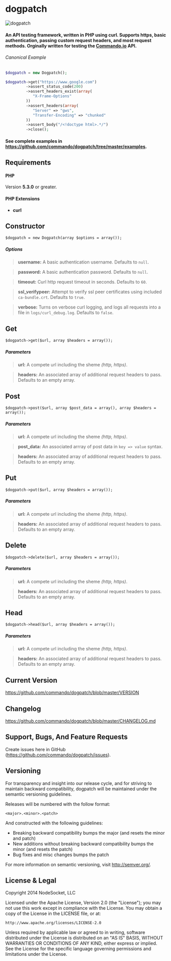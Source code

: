 dogpatch
========

![dogpatch](http://blog.preservationnation.org/wp-content/uploads/2012/01/Dogpatch-Historic-District.jpg)

#### An API testing framework, written in PHP using curl. Supports https, basic authentication, passing custom request headers, and most request methods. Orginally written for testing the [Commando.io](https://commando.io) API.

###### Canonical Example

````php
$dogpatch = new Dogpatch();

$dogpatch->get("https://www.google.com")
         ->assert_status_code(200)
         ->assert_headers_exist(array(
            "X-Frame-Options"
         ))
         ->assert_headers(array(
            "Server" => "gws",
            "Transfer-Encoding" => "chunked"
         ))
         ->assert_body("/<!doctype html>.*/")
         ->close();
````

#### See complete examples in https://github.com/commando/dogpatch/tree/master/examples.

Requirements
------------

#### PHP ####
Version **5.3.0** or greater.

#### PHP Extensions ####
+ **curl**

Constructor
-----------

    $dogpatch = new Dogpatch(array $options = array());

##### Options

>**username:** A basic authentication username. Defaults to `null`.

>**password:** A basic authentication password. Defaults to `null`.

>**timeout:** Curl http request timeout in seconds. Defaults to `60`.

>**ssl_verifypeer:** Attempt to verify ssl peer certificates using included `ca-bundle.crt`. Defaults to `true`.

>**verbose:** Turns on verbose curl logging, and logs all requests into a file in `logs/curl_debug.log`. Defaults to `false`.

Get
---

    $dogpatch->get($url, array $headers = array());

##### Parameters

>**url:** A compete url including the sheme *(http, https)*.

>**headers:** An associated array of additional request headers to pass. Defaults to an empty array.

Post
----

    $dogpatch->post($url, array $post_data = array(), array $headers = array());

##### Parameters

>**url:** A compete url including the sheme *(http, https)*.

>**post_data:** An associated arrray of post data in `key => value` syntax.

>**headers:** An associated array of additional request headers to pass. Defaults to an empty array.

Put
---

    $dogpatch->put($url, array $headers = array());

##### Parameters

>**url:** A compete url including the sheme *(http, https)*.

>**headers:** An associated array of additional request headers to pass. Defaults to an empty array.

Delete
------

    $dogpatch->delete($url, array $headers = array());

##### Parameters

>**url:** A compete url including the sheme *(http, https)*.

>**headers:** An associated array of additional request headers to pass. Defaults to an empty array.

Head
----

    $dogpatch->head($url, array $headers = array());

##### Parameters

>**url:** A compete url including the sheme *(http, https)*.

>**headers:** An associated array of additional request headers to pass. Defaults to an empty array.

Current Version
---------------

https://github.com/commando/dogpatch/blob/master/VERSION

Changelog
---------

https://github.com/commando/dogpatch/blob/master/CHANGELOG.md

Support, Bugs, And Feature Requests
-----------------------------------

Create issues here in GitHub (https://github.com/commando/dogpatch/issues).

Versioning
----------

For transparency and insight into our release cycle, and for striving to maintain backward compatibility, dogpatch will be maintained under the semantic versioning guidelines.

Releases will be numbered with the follow format:

`<major>.<minor>.<patch>`

And constructed with the following guidelines:

+ Breaking backward compatibility bumps the major (and resets the minor and patch)
+ New additions without breaking backward compatibility bumps the minor (and resets the patch)
+ Bug fixes and misc changes bumps the patch

For more information on semantic versioning, visit http://semver.org/.

License & Legal
---------------

Copyright 2014 NodeSocket, LLC

Licensed under the Apache License, Version 2.0 (the "License"); you may not use this work except in compliance with the License. You may obtain a copy of the License in the LICENSE file, or at:

    http://www.apache.org/licenses/LICENSE-2.0

Unless required by applicable law or agreed to in writing, software distributed under the License is distributed on an "AS IS" BASIS, WITHOUT WARRANTIES OR CONDITIONS OF ANY KIND, either express or implied. See the License for the specific language governing permissions and limitations under the License.